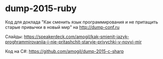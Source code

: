 # dump-2015-ruby

Код для доклада "Как сменить язык программирования и не притащить старые привычки в новый мир" на http://dump-conf.ru


Слайды: https://speakerdeck.com/amogil/kak-smienit-iazyk-proghrammirovaniia-i-nie-pritashchit-staryie-privychki-v-novyi-mir

Код на C#: https://github.com/amogil/dump-2015-c-sharp

